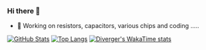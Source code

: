 ### Hi there 👋

<!--
**diverger/diverger** is a ✨ _special_ ✨ repository because its `README.md` (this file) appears on your GitHub profile.

Here are some ideas to get you started:

- 🔭 I’m currently working on ...
- 🌱 I’m currently learning ...
- 👯 I’m looking to collaborate on ...
- 🤔 I’m looking for help with ...
- 💬 Ask me about ...
- 📫 How to reach me: ...
- 😄 Pronouns: ...
- ⚡ Fun fact: ...
-->
- 🔭 Working on resistors, capacitors, various chips and coding .....

[![GitHub Stats](https://github-readme-stats.vercel.app/api?username=diverger&show_icons=true&theme=calm_pink&include_all_commits=false&count_private=true&random=3)](https://github.com/diverger)
[![Top Langs](https://github-readme-stats.vercel.app/api/top-langs/?username=diverger&layout=compact&langs_count=8&count_private=true&random=3)](https://github.com/anuraghazra/github-readme-stats)
[![Diverger's WakaTime stats](https://github-readme-stats.vercel.app/api/wakatime?username=diverger&layout=compact)](https://github.com/diverger)


